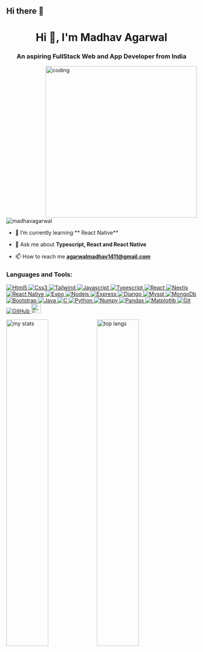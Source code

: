 ## Hi there 👋

<!--
**MadhavAgarwal1411/MadhavAgarwal1411** is a ✨ _special_ ✨ repository because its `README.md` (this file) appears on your GitHub profile.

Here are some ideas to get you started:

- 🔭 I’m currently working on ...
- 🌱 I’m currently learning ...
- 👯 I’m looking to collaborate on ...
- 🤔 I’m looking for help with ...
- 💬 Ask me about ...
- 📫 How to reach me: ...
- 😄 Pronouns: ...
- ⚡ Fun fact: ...
-->
<h1 align="center">Hi 👋, I'm Madhav Agarwal</h1>
<h3 align="center">An aspiring FullStack Web and App Developer from India</h3>

<img align="right" alt="coding" width="400" src="https://miro.medium.com/v2/resize:fit:1400/1*VMmvImch6VU5pc2VktY1uw.gif">

<p align="left"> <img src="https://komarev.com/ghpvc/?username=madhavagarwal&label=Profile%20views&color=0e75b6&style=flat" alt="madhavagarwal" /> </p>

- 🌱 I’m currently learning ** React Native**

- 💬 Ask me about **Typescript, React and React Native**

- 📫 How to reach me **agarwalmadhav1411@gmail.com**

<!--
<h3 align="left">Connect with me:</h3>
<p align="left">
<a href="https://instagram.com/madhav_agarwal_05" target="blank"><img align="center" src="https://raw.githubusercontent.com/rahuldkjain/github-profile-readme-generator/master/src/images/icons/Social/instagram.svg" alt="madhav_agarwal_05" height="30" width="40" /></a>
</p>
-->

<h3 align="left">Languages and Tools:</h3>
<p align="left"> 
  <a href="https://www.w3.org/html/" target="_blank" rel="noreferrer"> 
    <img src="https://img.shields.io/badge/html5-%23E34F26.svg?style=for-the-badge&logo=html5&logoColor=white" alt="Html5" />
  </a> 
  <a href="https://www.w3schools.com/css/" target="_blank" rel="noreferrer"> 
    <img src="https://img.shields.io/badge/css3-%231572B6.svg?style=for-the-badge&logo=css3&logoColor=white" alt="Css3" /> 
  </a> 
  <a href="https://tailwindcss.com/" target="_blank" rel="noreferrer"> 
    <img src="https://img.shields.io/badge/tailwindcss-%2338B2AC.svg?style=for-the-badge&logo=tailwind-css&logoColor=white" alt="Tailwind" /> 
  </a> 
  <a href="https://developer.mozilla.org/en-US/docs/Web/JavaScript" target="_blank" rel="noreferrer"> 
    <img src="https://img.shields.io/badge/javascript-%23323330.svg?style=for-the-badge&logo=javascript&logoColor=%23F7DF1E" alt="Javascript" /> 
  </a> 
  <a href="https://www.typescriptlang.org/" target="_blank" rel="noreferrer"> 
    <img src="https://img.shields.io/badge/typescript-%23007ACC.svg?style=for-the-badge&logo=typescript&logoColor=white" alt="Typescript" /> 
  </a> 
  <a href="https://reactjs.org/" target="_blank" rel="noreferrer">
    <img src="https://img.shields.io/badge/react-%2320232a.svg?style=for-the-badge&logo=react&logoColor=%2361DAFB" alt="React" /> 
  </a> 
  <a href="https://nextjs.org/" target="_blank" rel="noreferrer">
    <img src="https://img.shields.io/badge/Next-black?style=for-the-badge&logo=next.js&logoColor=white" alt="Nextjs" /> 
  </a> 
  <a href="https://reactnative.dev/" target="_blank" rel="noreferrer">
    <img src="https://img.shields.io/badge/react_native-%2320232a.svg?style=for-the-badge&logo=react&logoColor=%2361DAFB" alt="React Native" /> 
  </a> 
  <a href="https://docs.expo.dev/" target="_blank" rel="noreferrer">
    <img src="https://img.shields.io/badge/expo-1C1E24?style=for-the-badge&logo=expo&logoColor=#D04A37" alt="Expo" /> 
  </a>
  <a href="https://nodejs.org" target="_blank" rel="noreferrer"> 
    <img src="https://img.shields.io/badge/node.js-6DA55F?style=for-the-badge&logo=node.js&logoColor=white" alt="Nodejs" /> 
  </a> 
  <a href="https://expressjs.com" target="_blank" rel="noreferrer"> 
    <img src="https://img.shields.io/badge/express.js-%23404d59.svg?style=for-the-badge&logo=express&logoColor=%2361DAFB" alt="Express" /> 
  </a> 
  <a href="https://www.djangoproject.com/" target="_blank" rel="noreferrer"> 
    <img src="https://img.shields.io/badge/django-%23092E20.svg?style=for-the-badge&logo=django&logoColor=white" alt="Django" /> 
  </a>
  <a href="https://www.mysql.com/" target="_blank" rel="noreferrer">
    <img src="https://img.shields.io/badge/mysql-4479A1.svg?style=for-the-badge&logo=mysql&logoColor=white" alt="Mysql" /> 
  </a> 
  <a href="https://www.mongodb.com/" target="_blank" rel="noreferrer"> 
    <img src="https://img.shields.io/badge/MongoDB-%234ea94b.svg?style=for-the-badge&logo=mongodb&logoColor=white" alt="MongoDb" />
  </a> 
  <a href="https://getbootstrap.com/" target="_blank" rel="noreferrer"> 
    <img src="https://img.shields.io/badge/bootstrap-%238511FA.svg?style=for-the-badge&logo=bootstrap&logoColor=white" alt="Bootstrap" /> 
  </a> 
  <a href="https://www.java.com" target="_blank" rel="noreferrer"> 
    <img src="https://img.shields.io/badge/java-%23ED8B00.svg?style=for-the-badge&logo=openjdk&logoColor=white" alt="Java" /> 
  </a> 
  <a href="https://www.cprogramming.com/" target="_blank" rel="noreferrer"> 
    <img src="https://img.shields.io/badge/c-%2300599C.svg?style=for-the-badge&logo=c&logoColor=white" alt="C" /> 
  </a> 
  <a href="https://www.python.org" target="_blank" rel="noreferrer"> 
    <img src="https://img.shields.io/badge/python-3670A0?style=for-the-badge&logo=python&logoColor=ffdd54" alt="Python" /> 
  </a> 
  <a href="https://numpy.org/" target="_blank" rel="noreferrer"> 
    <img src="https://img.shields.io/badge/numpy-%23013243.svg?style=for-the-badge&logo=numpy&logoColor=white" alt="Numpy" />
  </a> 
  <a href="https://pandas.pydata.org/" target="_blank" rel="noreferrer"> 
    <img src="https://img.shields.io/badge/pandas-%23150458.svg?style=for-the-badge&logo=pandas&logoColor=white" alt="Pandas" />
  </a> 
  <a href="https://matplotlib.org/" target="_blank" rel="noreferrer"> 
    <img src="https://img.shields.io/badge/Matplotlib-%23ffffff.svg?style=for-the-badge&logo=Matplotlib&logoColor=black" alt="Matplotlib" />
  </a> 
  <a href="https://git-scm.com/" target="_blank" rel="noreferrer"> 
    <img src="https://img.shields.io/badge/git-%23F05033.svg?style=for-the-badge&logo=git&logoColor=white" alt="Git" /> 
  </a> 
  <a href="https://github.com/" target="_blank" rel="noreferrer"> 
    <img src="https://img.shields.io/badge/github-%23121011.svg?style=for-the-badge&logo=github&logoColor=white" alt="GitHub" /> 
  </a> 
  <a href="https://www.figma.com/" target="_blank" rel="noreferrer"> 
    <img src="https://www.vectorlogo.zone/logos/figma/figma-icon.svg" alt="Figma" width="25" height="25" />
  </a> 
</p>

<img alt=" my stats " align="left" width="47%" src="https://github-readme-stats.vercel.app/api?username=MadhavAgarwal1411&show_icons=true&theme=radical" />

<img alt=" top langs " align="left" width="47%" src="https://github-readme-stats.vercel.app/api/top-langs/?username=MadhavAgarwal1411&layout=compact&theme=radical" />
<!--
[![Harlok's WakaTime stats](https://github-readme-stats.vercel.app/api/wakatime?username=MadhavAgarwal1411)](https://github.com/MadhavAgarwal1411/github-readme-stats)

<p><img align="center" src="https://github-readme-streak-stats.herokuapp.com/?user=MadhavAgarwal1411&theme=radical" alt="Madhav Agarwal" /></p>
-->
